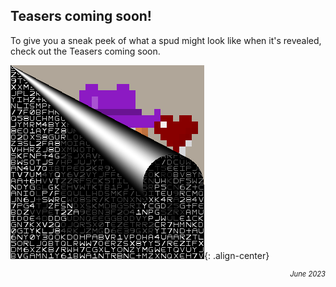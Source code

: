 ## Teasers coming soon!
To give you a sneak peek of what a spud might look like when it's revealed, check out the Teasers coming soon.

![Teaser](/assets/images/teaser.png){: .align-center}

<p style='font-style: italic; text-align: right; font-size: 0.8em'>June 2023</p>